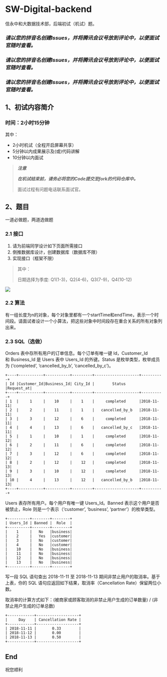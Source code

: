 # SW-Digital-backend

信永中和大数据技术部，后端初试（机试）题。

### ***请以您的拼音名创建Issues，并将腾讯会议号放到评论中，以便面试官随时查看。***

### ***请以您的拼音名创建Issues，并将腾讯会议号放到评论中，以便面试官随时查看。***

### ***请以您的拼音名创建Issues，并将腾讯会议号放到评论中，以便面试官随时查看。***

## 1、初试内容简介

### 时间：2小时15分钟

其中：

* 2小时机试（全程开启屏幕共享）
* 5分钟以内成果展示及(或)代码讲解
* 10分钟以内面试

> ***注意***
>
> ***在机试结束前，请务必将您的Code提交至fork的代码仓库中。***
>
> 面试过程有问题电话联系面试官。

## 2、题目

一道必做题，两道选做题

### 2.1 接口

1. 请为前端同学设计如下页面所需接口
2. 倒推数据库设计，创建数据库（数据库不限）
3. 实现接口（框架不限）

> 其中：
> 
> 日期选择为季度: Q1(1-3)，Q2(4-6)，Q3(7-9)，Q4(10-12)

![](https://sw-interview.oss-cn-beijing.aliyuncs.com/image/backend_api_interview.png)

### 2.2 算法

有一组长度为n的对象，每个对象里都有一个startTime和endTime，表示一个时间段。请面试者设计一个小算法，把这些对象中时间段存在重合关系的所有对象列出来。

### 2.3 SQL（选做）

Orders 表中存所有用户的订单信息。每个订单有唯一键 Id，Customer_Id 和 Business_Id 是 Users 表中 Users_Id 的外键。Status 是枚举类型，枚举成员为 (‘completed’, ‘cancelled_by_b’, ‘cancelled_by_c’)。

```
+----+-----------+-----------+---------+--------------------+----------+
| Id |Customer_Id|Business_Id| City_Id |        Status      |Request_at|
+----+-----------+-----------+---------+--------------------+----------+
| 1  |     1     |    10     |    1    |     completed      |2018-11-11|
| 2  |     2     |    11     |    1    |   cancelled_by_b   |2018-11-11|
| 3  |     3     |    12     |    6    |     completed      |2018-11-11|
| 4  |     4     |    13     |    6    |   cancelled_by_c   |2018-11-11|
| 5  |     1     |    10     |    1    |     completed      |2018-11-12|
| 6  |     2     |    11     |    6    |     completed      |2018-11-12|
| 7  |     3     |    12     |    6    |     completed      |2018-11-12|
| 8  |     2     |    12     |    12   |     completed      |2018-11-13|
| 9  |     3     |    10     |    12   |     completed      |2018-11-13| 
| 10 |     4     |    13     |    12   |   cancelled_by_b   |2018-11-13|
+----+-----------+-----------+---------+--------------------+----------+
```

Users 表存所有用户。每个用户有唯一键 Users_Id。Banned 表示这个用户是否被禁止，Role 则是一个表示（‘customer’, ‘business’, ‘partner’）的枚举类型。

```
+----------+--------+--------+
| Users_Id | Banned |  Role  |
+----------+--------+--------+
|    1     |   No   |business|
|    2     |   Yes  |customer|
|    3     |   No   |customer|
|    4     |   No   |customer|
|    10    |   No   |business|
|    11    |   No   |business|
|    12    |   No   |business|
|    13    |   No   |business|
+----------+--------+--------+
```

写一段 SQL 语句查出 2018-11-11 至 2018-11-13 期间非禁止用户的取消率。基于上表，你的 SQL 语句应返回如下结果，取消率（Cancellation Rate）保留两位小数。

取消率的计算方式如下：(被商家或顾客取消的非禁止用户生成的订单数量) / (非禁止用户生成的订单总数)

```
+------------+-------------------+
|     Day    | Cancellation Rate |
+------------+-------------------+
| 2018-11-11 |       0.33        |
| 2018-11-12 |       0.00        |
| 2018-11-13 |       0.50        |
+------------+-------------------+
```

## End

祝您顺利
